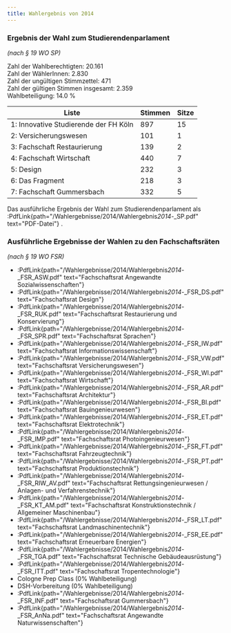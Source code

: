 ```yaml
---
title: Wahlergebnis von 2014
---
```


### Ergebnis der Wahl zum Studierendenparlament

_(nach § 19 WO SP)_

Zahl der Wahlberechtigten: 20.161  
Zahl der WählerInnen: 2.830  
Zahl der ungültigen Stimmzettel: 471  
Zahl der gültigen Stimmen insgesamt: 2.359  
Wahlbeteiligung: 14.0 %

| Liste                                 | Stimmen | Sitze |
| ------------------------------------- | ------- | ----- |
| 1: Innovative Studierende der FH Köln | 897     | 15    |
| 2: Versicherungswesen                 | 101     | 1     |
| 3: Fachschaft Restaurierung           | 139     | 2     |
| 4: Fachschaft Wirtschaft              | 440     | 7     |
| 5: Design                             | 232     | 3     |
| 6: Das Fragment                       | 218     | 3     |
| 7: Fachschaft Gummersbach             | 332     | 5     |

Das ausführliche Ergebnis der Wahl zum Studierendenparlament als :PdfLink{path="/Wahlergebnisse/2014/Wahlergebnis*2014*-\_SP.pdf" text="PDF-Datei"} .

### Ausführliche Ergebnisse der Wahlen zu den Fachschaftsräten

_(nach § 19 WO FSR)_

- :PdfLink{path="/Wahlergebnisse/2014/Wahlergebnis*2014*-\_FSR_ASW.pdf" text="Fachschaftsrat Angewandte Sozialwissenschaften"}
- :PdfLink{path="/Wahlergebnisse/2014/Wahlergebnis*2014*-\_FSR_DS.pdf" text="Fachschaftsrat Design"}
- :PdfLink{path="/Wahlergebnisse/2014/Wahlergebnis*2014*-\_FSR_RUK.pdf" text="Fachschaftsrat Restaurierung und Konservierung"}
- :PdfLink{path="/Wahlergebnisse/2014/Wahlergebnis*2014*-\_FSR_SPR.pdf" text="Fachschaftsrat Sprachen"}
- :PdfLink{path="/Wahlergebnisse/2014/Wahlergebnis*2014*-\_FSR_IW.pdf" text="Fachschaftsrat Informationswissenschaft"}
- :PdfLink{path="/Wahlergebnisse/2014/Wahlergebnis*2014*-\_FSR_VW.pdf" text="Fachschaftsrat Versicherungswesen"}
- :PdfLink{path="/Wahlergebnisse/2014/Wahlergebnis*2014*-\_FSR_WI.pdf" text="Fachschaftsrat Wirtschaft"}
- :PdfLink{path="/Wahlergebnisse/2014/Wahlergebnis*2014*-\_FSR_AR.pdf" text="Fachschaftsrat Architektur"}
- :PdfLink{path="/Wahlergebnisse/2014/Wahlergebnis*2014*-\_FSR_BI.pdf" text="Fachschaftsrat Bauingenieurwesen"}
- :PdfLink{path="/Wahlergebnisse/2014/Wahlergebnis*2014*-\_FSR_ET.pdf" text="Fachschaftsrat Elektrotechnik"}
- :PdfLink{path="/Wahlergebnisse/2014/Wahlergebnis*2014*-\_FSR_IMP.pdf" text="Fachschaftsrat Photoingenieurwesen"}
- :PdfLink{path="/Wahlergebnisse/2014/Wahlergebnis*2014*-\_FSR_FT.pdf" text="Fachschaftsrat Fahrzeugtechnik"}
- :PdfLink{path="/Wahlergebnisse/2014/Wahlergebnis*2014*-\_FSR_PT.pdf" text="Fachschaftsrat Produktionstechnik"}
- :PdfLink{path="/Wahlergebnisse/2014/Wahlergebnis*2014*-\_FSR_RIW_AV.pdf" text="Fachschaftsrat Rettungsingenieurwesen / Anlagen- und Verfahrenstechnik"}
- :PdfLink{path="/Wahlergebnisse/2014/Wahlergebnis*2014*-\_FSR_KT_AM.pdf" text="Fachschaftsrat Konstruktionstechnik / Allgemeiner Maschinenbau"}
- :PdfLink{path="/Wahlergebnisse/2014/Wahlergebnis*2014*-\_FSR_LT.pdf" text="Fachschaftsrat Landmaschinentechnik"}
- :PdfLink{path="/Wahlergebnisse/2014/Wahlergebnis*2014*-\_FSR_EE.pdf" text="Fachschaftsrat Erneuerbare Energien"}
- :PdfLink{path="/Wahlergebnisse/2014/Wahlergebnis*2014*-\_FSR_TGA.pdf" text="Fachschaftsrat Technische Gebäudeausrüstung"}
- :PdfLink{path="/Wahlergebnisse/2014/Wahlergebnis*2014*-\_FSR_ITT.pdf" text="Fachschaftsrat Tropentechnologie"}
- Cologne Prep Class (0% Wahlbeteiligung)
- DSH-Vorbereitung (0% Wahlbeteiligung)
- :PdfLink{path="/Wahlergebnisse/2014/Wahlergebnis*2014*-\_FSR_INF.pdf" text="Fachschaftsrat Gummersbach"}
- :PdfLink{path="/Wahlergebnisse/2014/Wahlergebnis*2014*-\_FSR_AnNa.pdf" text="Fachschaftsrat Angewandte Naturwissenschaften"}
